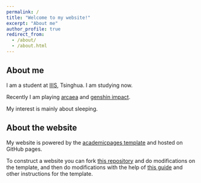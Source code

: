 ```yaml
---
permalink: /
title: "Welcome to my website!"
excerpt: "About me"
author_profile: true
redirect_from: 
  - /about/
  - /about.html
---
```


## About me

I am a student at [IIIS](https://iiis.tsinghua.edu.cn), Tsinghua. I am studying now.

Recently I am playing [arcaea](https://twitter.com/arcaea_en) and [genshin impact](https://genshin.mihoyo.com/en/).

My interest is mainly about sleeping.

About the website
------
My website is powered by the [academicpages template](https://academicpages.github.io) and hosted on GitHub pages. 

To construct a website you can fork [this repository](https://github.com/academicpages/academicpages.github.io) and do modifications on the template, and then do modifications with the help of [this guide](https://academicpages.github.io/markdown/) and other instructions for the template.

